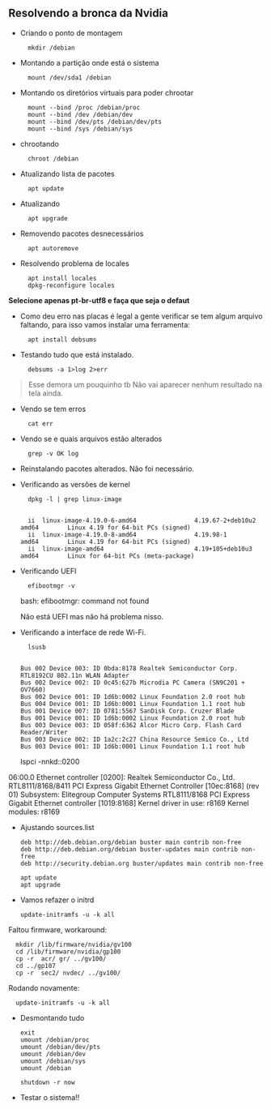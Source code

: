 ## Resolvendo a bronca da Nvidia

* Criando o ponto de montagem

        mkdir /debian

* Montando a partição onde está o sistema

        mount /dev/sda1 /debian

* Montando os diretórios virtuais para poder chrootar

        mount --bind /proc /debian/proc
        mount --bind /dev /debian/dev
        mount --bind /dev/pts /debian/dev/pts
        mount --bind /sys /debian/sys

* chrootando

        chroot /debian

* Atualizando lista de pacotes

        apt update

* Atualizando

        apt upgrade

* Removendo pacotes desnecessários

        apt autoremove

* Resolvendo problema de locales

        apt install locales
        dpkg-reconfigure locales

**Selecione apenas pt-br-utf8 e faça que seja o defaut**

* Como deu erro nas placas é legal a gente verificar se tem algum arquivo faltando, para isso vamos instalar uma ferramenta:

        apt install debsums

* Testando tudo que está instalado.

        debsums -a 1>log 2>err

>Esse demora um pouquinho tb
>Não vai aparecer nenhum resultado na tela ainda.

* Vendo se tem erros

        cat err

* Vendo se e quais arquivos estão alterados

        grep -v OK log

* Reinstalando pacotes alterados.
Não foi necessário.

* Verificando as versões de kernel

        dpkg -l | grep linux-image


        ii  linux-image-4.19.0-6-amd64                4.19.67-2+deb10u2                   amd64        Linux 4.19 for 64-bit PCs (signed)
        ii  linux-image-4.19.0-8-amd64                4.19.98-1                           amd64        Linux 4.19 for 64-bit PCs (signed)
        ii  linux-image-amd64                         4.19+105+deb10u3                    amd64        Linux for 64-bit PCs (meta-package)


*  Verificando UEFI

         efibootmgr -v


     bash: efibootmgr: command not found

     Não está UEFI mas não há problema nisso.


* Verificando a interface de rede Wi-Fi.

        lsusb


      Bus 002 Device 003: ID 0bda:8178 Realtek Semiconductor Corp. RTL8192CU 802.11n WLAN Adapter
      Bus 002 Device 002: ID 0c45:627b Microdia PC Camera (SN9C201 + OV7660)
      Bus 002 Device 001: ID 1d6b:0002 Linux Foundation 2.0 root hub
      Bus 004 Device 001: ID 1d6b:0001 Linux Foundation 1.1 root hub
      Bus 001 Device 007: ID 0781:5567 SanDisk Corp. Cruzer Blade
      Bus 001 Device 001: ID 1d6b:0002 Linux Foundation 2.0 root hub
      Bus 003 Device 003: ID 058f:6362 Alcor Micro Corp. Flash Card Reader/Writer
      Bus 003 Device 002: ID 1a2c:2c27 China Resource Semico Co., Ltd
      Bus 003 Device 001: ID 1d6b:0001 Linux Foundation 1.1 root hub


    lspci -nnkd::0200


 06:00.0 Ethernet controller [0200]: Realtek Semiconductor Co., Ltd. RTL8111/8168/8411 PCI Express Gigabit Ethernet Controller [10ec:8168] (rev 01)
    Subsystem: Elitegroup Computer Systems RTL8111/8168 PCI Express Gigabit Ethernet controller [1019:8168]
    Kernel driver in use: r8169
    Kernel modules: r8169


* Ajustando sources.list

      deb http://deb.debian.org/debian buster main contrib non-free
      deb http://deb.debian.org/debian buster-updates main contrib non-free
      deb http://security.debian.org buster/updates main contrib non-free

      apt update
      apt upgrade

*  Vamos refazer o initrd

       update-initramfs -u -k all


Faltou firmware, workaround:

      mkdir /lib/firmware/nvidia/gv100
      cd /lib/firmware/nvidia/gp100
      cp -r  acr/ gr/ ../gv100/
      cd ../gp107
      cp -r  sec2/ nvdec/ ../gv100/


Rodando novamente:

      update-initramfs -u -k all


* Desmontando tudo


      exit
      umount /debian/proc
      umount /debian/dev/pts
      umount /debian/dev
      umount /debian/sys
      umount /debian

      shutdown -r now


* Testar o sistema!!

